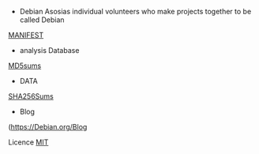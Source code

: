 * Debian
 Asosias individual volunteers who make projects together to be called Debian

 [MANIFEST](https://Debian.org/manifest)

* analysis Database 

 [MD5sums](https://Debian.org/MD5sums)

* DATA

[SHA256Sums](https://Debian.org/SHA256Sums)

* Blog

(https://Debian.org/Blog

Licence 
[MIT](https://creativecommon.org/MIT)
